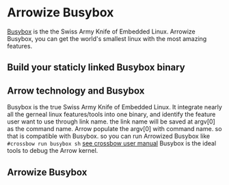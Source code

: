 # Arrowize Busybox
[Busybox](https://busybox.net/about.html) is the the Swiss Army Knife of Embedded Linux.
Arrowize Busybox, you can get the world's smallest linux with the most amazing features.

## Build your staticly linked Busybox binary

## Arrow technology and Busybox
Busybox is the true Swiss Army Knife of Embedded Linux. It integrate nearly all the gerneal linux features/tools into one binary, and identify the feature user want to use through link name. the link name will be saved at argv[0] as the command name. Arrow populate the argv[0] with command name. so that is compatible with Busybox. so you can run Arrowized Busybox like
` #crossbow run busybox sh ` [see crossbow user manual](https://github.com/Walnux/Crossbow/blob/master/Manual.md)
Busybox is the ideal tools to debug the Arrow kernel.

## Arrowize Busybox
